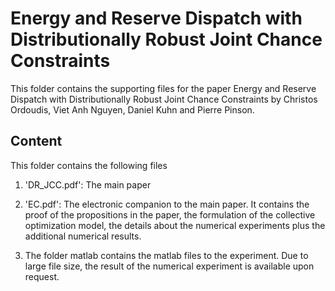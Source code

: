 # Energy and Reserve Dispatch with Distributionally Robust Joint Chance Constraints

This folder contains the supporting files for the paper Energy and Reserve Dispatch with Distributionally Robust Joint Chance Constraints by Christos Ordoudis, Viet Anh Nguyen, Daniel Kuhn and Pierre Pinson.

## Content

This folder contains the following files

1. 'DR_JCC.pdf': The main paper

2. 'EC.pdf': The electronic companion to the main paper. It contains the proof of the propositions in the paper, the formulation of the collective optimization model, the details about the numerical experiments plus the additional numerical results.

3. The folder matlab contains the matlab files to the experiment. Due to large file size, the result of the numerical experiment is available upon request.

